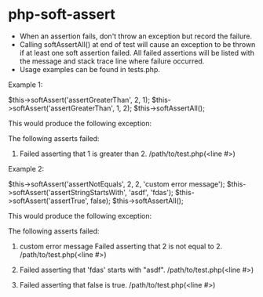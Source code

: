 # php-soft-assert

- When an assertion fails, don't throw an exception but record the failure.
- Calling softAssertAll() at end of test will cause an exception to be thrown if at least one soft assertion failed.  All failed assertions will be listed with the message and stack trace line where failure occurred.
- Usage examples can be found in tests.php.



Example 1:

$this->softAssert('assertGreaterThan', 2, 1);
$this->softAssert('assertGreaterThan', 1, 2);
$this->softAssertAll();


This would produce the following exception:


The following asserts failed:

1) Failed asserting that 1 is greater than 2.
 /path/to/test.php(<line #>)



Example 2:
 
$this->softAssert('assertNotEquals', 2, 2, 'custom error message');
$this->softAssert('assertStringStartsWith', 'asdf', 'fdas');
$this->softAssert('assertTrue', false);
$this->softAssertAll();
 
 
This would produce the following exception:


The following asserts failed:

1) custom error message
Failed asserting that 2 is not equal to 2.
/path/to/test.php(<line #>)

2) Failed asserting that 'fdas' starts with "asdf".
/path/to/test.php(<line #>)

3) Failed asserting that false is true.
/path/to/test.php(<line #>)